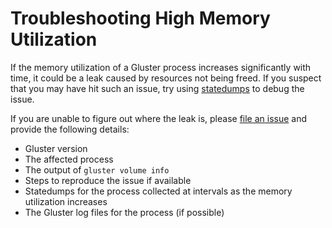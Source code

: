 # Troubleshooting High Memory Utilization

If the memory utilization of a Gluster process increases significantly with time, it could be a leak caused by resources not being freed.
If you suspect that you may have hit such an issue, try using [statedumps](./statedump.md) to debug the issue.

If you are unable to figure out where the leak is, please [file an issue](https://github.com/gluster/glusterfs/issues/new) and provide the following details:

- Gluster version
- The affected process
- The output of `gluster volume info`
- Steps to reproduce the issue if available
- Statedumps for the process collected at intervals as the memory utilization increases
- The Gluster log files for the process (if possible)
